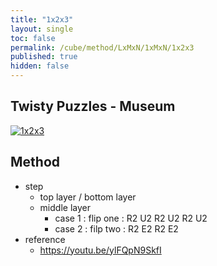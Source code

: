 ```yaml
---
title: "1x2x3"
layout: single
toc: false
permalink: /cube/method/LxMxN/1xMxN/1x2x3
published: true
hidden: false
---
```


<head>
  <base target="_blank">
</head>



## Twisty Puzzles - Museum

<a href="https://twistypuzzles.com/app/museum/museum_showitem.php?pkey=1905">
  <img alt="1x2x3" src="https://twistypuzzles.com/museum/large/01905-01.jpg">
</a>



## Method

- step
  - top layer / bottom layer
  - middle layer
    - case 1 : flip one : R2 U2 R2 U2 R2 U2
    - case 2 : filp two : R2 E2 R2 E2
- reference
  - <https://youtu.be/ylFQpN9SkfI>
